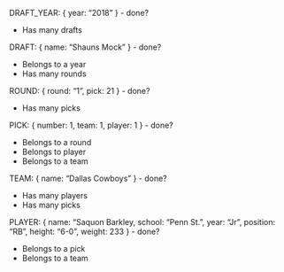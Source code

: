 DRAFT_YEAR: { year: “2018” } - done?
 - Has many drafts

DRAFT: { name: “Shauns Mock” } - done?
 - Belongs to a year
 - Has many rounds

ROUND: { round: “1”, pick: 21 } - done?
 - Has many picks

PICK: { number: 1, team: 1, player: 1 } - done?
 - Belongs to a round
 - Belongs to player
 - Belongs to a team

TEAM: { name: “Dallas Cowboys” } - done?
 - Has many players
 - Has many picks

PLAYER: { name: “Saquon Barkley, school: “Penn St.”, year: “Jr”, position: “RB”, height: “6-0”, weight: 233 } - done?
 - Belongs to a pick
 - Belongs to a team

